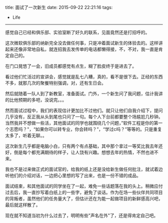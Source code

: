 title: 面试了一次新生
date: 2015-09-22 22:21:16
tags:
  - Life
---
感觉自己已经和俱乐部、实验室断了好久的联系，见面竟然还是打招呼的。

这次微软俱乐部的纳新完全没去做任何事，只是冲着面试新生的体验去的。这样讲起来还像非常地自私，就连招我去发传单的电话都懒得接，不，不对，我一直是肯定自己的。

在门口晃悠了一会，旧成员都感觉有点生，糊了脸皮终于是进去了。

看过他们忙活过的宣讲会，感觉就是乱七八糟，真的，看不是很下去。正经的东西不多，就那几次的聚餐特别强调，对，还有生日会。

然后就随着一队人到了新教室，准备面试。门外，一个新生问了我问题，估计我讲的比他预期的多吧，没说完。。。

然而面试过程中，我们的表现估计更加比不过他们。就只让他们自我介绍下，提问几乎没有，反正我从头到尾也只问了一句。每个人下台前都要整个场尴尬几秒钟。当然我并不想做一些活，其他面试的同学也就围绕几个问题，”软件工程是你的第一个志愿吗？"，“如果你可以转专业，你会转吗？”，“学过c吗？”等等的。只是重复太多了，听着无聊。。

这次新生几乎都是电脑小白，只有两个有点基础，其中那个拿过一等奖比我去年还好，倒是每个都充满期待的样子，让人饶有兴趣。想想去年的热情，不然也进不来。

我也不是过来做正式的面试官的，给我的纸上还是没给新生做任何批注，就试着边听他们的介绍对话，一边把心里想的写了出来，也是一份不错的成品。

面试结束，和其他面试的同学坐在了一起，难免一些话题落在我的头上。稍微应付过去后，我一直抄写着白纸上的一些字，避免了谈话。作为在场一些伙伴共同项目的背叛者，虽然他们的任务量大了，但估计还在为能一起做项目的新鲜感高兴吧，最后就这样散了。

现在就不知道当初为什么过去了，明明有些"声名在外"了，还是得肯定自己吧。
